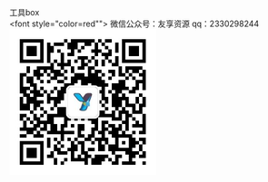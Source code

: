 工具box
<br>
<font style="color=red"">
微信公众号：友享资源</font>
qq：2330298244
<br>
<img witdh="150rpx" src="https://github.com/duijiao/tools/blob/main/qrcode_for_gh_407a4f664545_258.jpg?raw=true">
